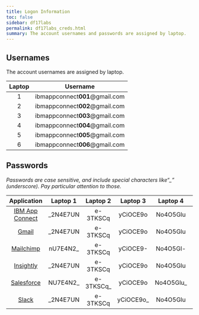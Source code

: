 ```yaml
---
title: Logon Information
toc: false
sidebar: df17labs
permalink: df17labs_creds.html
summary: The account usernames and passwords are assigned by laptop.
---
```


## Usernames

The account usernames are assigned by laptop.

| Laptop | Username |
|:--:|:--:|
| 1 | ibmappconnect**001**@gmail.com |
| 2 | ibmappconnect**002**@gmail.com |
| 3 | ibmappconnect**003**@gmail.com |
| 4 | ibmappconnect**004**@gmail.com |
| 5 | ibmappconnect**005**@gmail.com |
| 6 | ibmappconnect**006**@gmail.com |

## Passwords

*Passwords are case sensitive, and include special characters like“_” (underscore). Pay particular attention to those.*

| Application | Laptop 1 | Laptop 2 | Laptop 3 | Laptop 4 | Laptop 5 | Laptop 6 |
|:-----------:|:-------:|:--------:|:-------:|:------:|:------:|:---:|
| [IBM App Connect](https://designer.appconnect.ibmcloud.com) | \_2N4E7UN | e-3TKSCq | yCiOCE9o | No4O5Glu | 92pHxY0e | p4NMoqc0 |
| [Gmail](https://gmail.com) | \_2N4E7UN | e-3TKSCq | yCiOCE9o | No4O5Glu | 92pHxY0e | p4NMoqc0 |
| [Mailchimp](https://www.mailchimp.com) | nU7E4N2_ | e-3TKSCq | yCiOCE9- | No4O5Gl- | 92pHxY0- | p4NMoqc- |
| [Insightly](https://www.insightly.com/login) | \_2N4E7UN | e-3TKSCq | yCiOCE9o | No4O5Glu | 92pHxY0e | p4NMoqc0 |
| [Salesforce](https://login.salesforce.com) | NU7E4N2_ | e-3TKSCq_ | yCiOCE9o | No4O5Glu_ | 92pHxY0e_ | p4NMoqc0_ |
| [Slack](https://appc-interconnect2017.slack.com) | \_2N4E7UN | e-3TKSCq | yCiOCE9o_ | No4O5Glu | 92pHxY0e | p4NMoqc0 |
